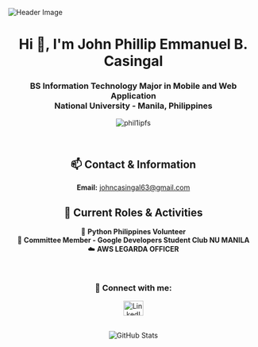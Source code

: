 ![Header Image](https://github.com/user-attachments/assets/29050694-0820-4e3d-9cc4-359a4b172dab)

<h1 align="center">Hi 👋, I'm John Phillip Emmanuel B. Casingal</h1>

<h3 align="center">BS Information Technology Major in Mobile and Web Application<br/>National University - Manila, Philippines</h3>

<p align="center">
  <img src="https://komarev.com/ghpvc/?username=phil1ipfs&label=Profile%20views&color=0e75b6&style=flat" alt="phil1ipfs" />
</p>

<br/>

<div align="center">
  
## 📫 Contact & Information

**Email:** johncasingal63@gmail.com

## 🌟 Current Roles & Activities

🐍 **Python Philippines Volunteer**  
👥 **Committee Member - Google Developers Student Club NU MANILA**  
☁️ **AWS LEGARDA OFFICER**

</div>

<br/>

<h3 align="center">🤝 Connect with me:</h3>
<p align="center">
  <a href="https://www.linkedin.com/in/phillipcasingal" target="_blank">
    <img align="center" src="https://raw.githubusercontent.com/rahuldkjain/github-profile-readme-generator/master/src/images/icons/Social/linked-in-alt.svg" alt="LinkedIn Profile" height="30" width="40" />
  </a>
</p>

<br/>

<div align="center">
  <img src="https://github-readme-stats.vercel.app/api?username=phil1ipfs&show_icons=true&theme=radical" alt="GitHub Stats" />
</div>
